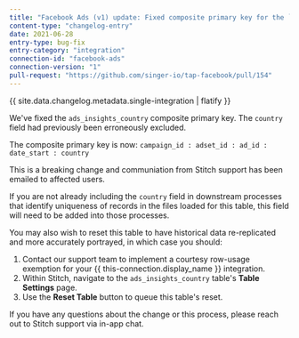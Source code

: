 ```yaml
---
title: "Facebook Ads (v1) update: Fixed composite primary key for the `ads_insights_country` table"
content-type: "changelog-entry"
date: 2021-06-28
entry-type: bug-fix
entry-category: "integration"
connection-id: "facebook-ads"
connection-version: "1"
pull-request: "https://github.com/singer-io/tap-facebook/pull/154"
---
```

{{ site.data.changelog.metadata.single-integration | flatify }}

We've fixed the `ads_insights_country` composite primary key. The `country` field had previously been erroneously excluded.

The composite primary key is now: `campaign_id : adset_id : ad_id : date_start : country`

This is a breaking change and communiation from Stitch support has been emailed to affected users.

If you are not already including the `country` field in downstream processes that identify uniqueness of records in the files loaded for this table, this field will need to be added into those processes.

You may also wish to reset this table to have historical data re-replicated and more accurately portrayed, in which case you should:

  1. Contact our support team to implement a courtesy row-usage exemption for your {{ this-connection.display_name }} integration.
  2. Within Stitch, navigate to the `ads_insights_country` table's **Table Settings** page.
  3. Use the **Reset Table** button to queue this table's reset.

If you have any questions about the change or this process, please reach out to Stitch support via in-app chat.
